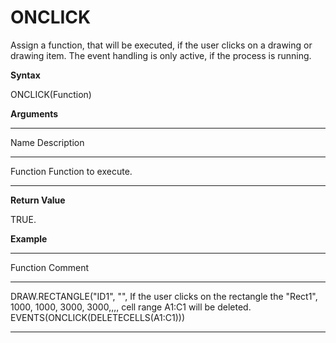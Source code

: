 # ONCLICK

Assign a function, that will be executed, if the user clicks on a
drawing or drawing item. The event handling is only active, if the
process is running.

**Syntax**

ONCLICK(Function)

**Arguments**

  -----------------------------------------------------------------------
  Name           Description
  -------------- --------------------------------------------------------
  Function       Function to execute.

  -----------------------------------------------------------------------

**Return Value**

TRUE.

**Example**

  -----------------------------------------------------------------------------
  Function                              Comment
  ------------------------------------- ---------------------------------------
  DRAW.RECTANGLE(\"ID1\", \"\",         If the user clicks on the rectangle the
  \"Rect1\", 1000, 1000, 3000, 3000,,,, cell range A1:C1 will be deleted.
  EVENTS(ONCLICK(DELETECELLS(A1:C1)))   

  -----------------------------------------------------------------------------
